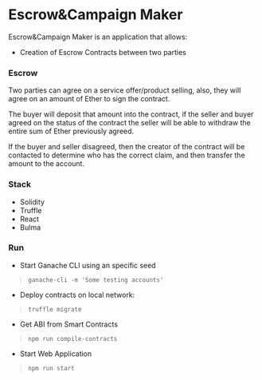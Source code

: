 # Escrow&Campaign Maker

Escrow&Campaign Maker is an application that allows:

- Creation of Escrow Contracts between two parties


### Escrow

Two parties can agree on a service offer/product selling, also, they will agree on an amount of Ether to sign the contract.

The buyer will deposit that amount into the contract, if the seller and buyer agreed on the status of the contract the seller will be able to withdraw the entire sum of Ether previously agreed.

If the buyer and seller disagreed, then the creator of the contract will be contacted to determine who has the correct claim, and then transfer the amount to the account.

### Stack

- Solidity
- Truffle
- React
- Bulma

### Run

- Start Ganache CLI using an specific seed
>`ganache-cli -m 'Some testing accounts'`
- Deploy contracts on local network:
>`truffle migrate`
- Get ABI from Smart Contracts
>`npm run compile-contracts`
- Start Web Application
>`npm run start`
